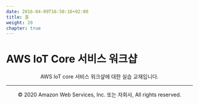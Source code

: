 ```yaml
---
date: 2016-04-09T16:50:16+02:00
title: 홈
weight: 20
chapter: true
---
```


# AWS IoT Core 서비스 워크샵

<p align="center">
AWS IoT core 서비스 워크샾에 대한 실습 교재입니다.
</p>

---
<p align="center">
© 2020 Amazon Web Services, Inc. 또는 자회사, All rights reserved.
</p>
